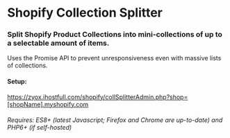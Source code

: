 # Shopify Collection Splitter
### Split Shopify Product Collections into mini-collections of up to a selectable amount of items.
Uses the Promise API to prevent unresponsiveness even with massive lists of collections.

#### Setup:
https://zyox.ihostfull.com/shopify/collSplitterAdmin.php?shop=[shopName].myshopify.com

###### Requires: ES8+ (latest Javascript; Firefox and Chrome are up-to-date) and PHP6+ (if self-hosted)
